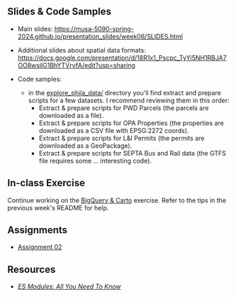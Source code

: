 ## Slides & Code Samples

- Main slides: https://musa-5090-spring-2024.github.io/presentation_slides/week06/SLIDES.html

- Additional slides about spatial data formats: https://docs.google.com/presentation/d/18R1x1_Pscpc_TyYi5NH1RBJA7OO8wsjlG1BhYTVrvfA/edit?usp=sharing

- Code samples:
  - in the [explore_phila_data/](explore_phila_data/) directory you'll find extract and prepare scripts for a few datasets. I recommend reviewing them in this order:
    - Extract & prepare scripts for PWD Parcels (the parcels are downloaded as a file).
    - Extract & prepare scripts for OPA Properties (the properties are downloaded as a CSV file with EPSG:2272 coords).
    - Extract & prepare scripts for L&I Permits (the permits are downloaded as a GeoPackage).
    - Extract & prepare scripts for SEPTA Bus and Rail data (the GTFS file requires some ... interesting code).

## In-class Exercise

Continue working on the [BigQuery & Carto](../week05/exercises/ex_load_data_into_bigquery.md) exercise. Refer to the tips in the previous week's README for help.

## Assignments

- [Assignment 02](https://github.com/musa-5090-spring-2024/assignment02)

## Resources

- [_ES Modules: All You Need To Know_](https://konstantin.digital/blog/es-modules-all-you-need-to-know)